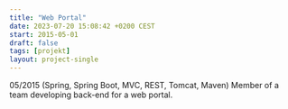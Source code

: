 ```yaml
---
title: "Web Portal"
date: 2023-07-20 15:08:42 +0200 CEST
start: 2015-05-01
draft: false
tags: [projekt]
layout: project-single
---
```


05/2015 (Spring, Spring Boot, MVC, REST, Tomcat, Maven)
Member of a team developing back-end for a web portal.

